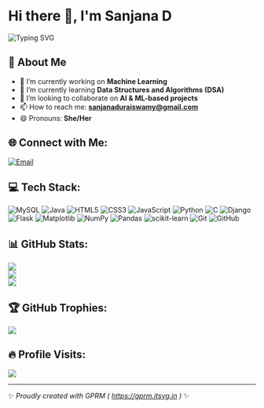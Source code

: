 # Hi there 👋, I'm Sanjana D

![Typing SVG](https://readme-typing-svg.herokuapp.com?font=Fira+Code&weight=600&size=24&pause=1000&color=36BCF7&center=true&vCenter=true&width=500&lines=Hi+there+👋,+I'm+Sanjana!;Welcome+to+my+GitHub+Profile!)

## 🚀 About Me
- 🔭 I’m currently working on **Machine Learning**  
- 🌱 I’m currently learning **Data Structures and Algorithms (DSA)**  
- 👯 I’m looking to collaborate on **AI & ML-based projects**  
- 📫 How to reach me: **sanjanaduraiswamy@gmail.com**  
- 😄 Pronouns: **She/Her**  

## 🌐 Connect with Me:
[![Email](https://img.shields.io/badge/Email-D14836?logo=gmail&logoColor=white&style=for-the-badge)](mailto:sanjanaduraiswamy@gmail.com)

## 💻 Tech Stack:
![MySQL](https://img.shields.io/badge/mysql-4479A1.svg?style=for-the-badge&logo=mysql&logoColor=white)
![Java](https://img.shields.io/badge/java-%23ED8B00.svg?style=for-the-badge&logo=openjdk&logoColor=white)
![HTML5](https://img.shields.io/badge/html5-%23E34F26.svg?style=for-the-badge&logo=html5&logoColor=white)
![CSS3](https://img.shields.io/badge/css3-%231572B6.svg?style=for-the-badge&logo=css3&logoColor=white)
![JavaScript](https://img.shields.io/badge/javascript-%23323330.svg?style=for-the-badge&logo=javascript&logoColor=%23F7DF1E)
![Python](https://img.shields.io/badge/python-3670A0?style=for-the-badge&logo=python&logoColor=ffdd54)
![C](https://img.shields.io/badge/c-%2300599C.svg?style=for-the-badge&logo=c&logoColor=white)
![Django](https://img.shields.io/badge/django-%23092E20.svg?style=for-the-badge&logo=django&logoColor=white)
![Flask](https://img.shields.io/badge/flask-%23000.svg?style=for-the-badge&logo=flask&logoColor=white)
![Matplotlib](https://img.shields.io/badge/Matplotlib-%23ffffff.svg?style=for-the-badge&logo=Matplotlib&logoColor=black)
![NumPy](https://img.shields.io/badge/numpy-%23013243.svg?style=for-the-badge&logo=numpy&logoColor=white)
![Pandas](https://img.shields.io/badge/pandas-%23150458.svg?style=for-the-badge&logo=pandas&logoColor=white)
![scikit-learn](https://img.shields.io/badge/scikit--learn-%23F7931E.svg?style=for-the-badge&logo=scikit-learn&logoColor=white)
![Git](https://img.shields.io/badge/git-%23F05033.svg?style=for-the-badge&logo=git&logoColor=white)
![GitHub](https://img.shields.io/badge/github-%23121011.svg?style=for-the-badge&logo=github&logoColor=white)

## 📊 GitHub Stats:
![](https://github-readme-stats.vercel.app/api?username=SanjanaDuraiswamy&theme=dark&hide_border=false&include_all_commits=false&count_private=false)<br/>
![](https://github-readme-streak-stats.herokuapp.com/?user=SanjanaDuraiswamy&theme=dark&hide_border=false)<br/>
![](https://github-readme-stats.vercel.app/api/top-langs/?username=SanjanaDuraiswamy&theme=dark&hide_border=false&include_all_commits=false&count_private=false&layout=compact)

## 🏆 GitHub Trophies:
![](https://github-profile-trophy.vercel.app/?username=SanjanaDuraiswamy&theme=radical&no-frame=false&no-bg=true&margin-w=4)

## 🔥 Profile Visits:
[![](https://visitcount.itsvg.in/api?id=SanjanaDuraiswamy&label=Profile%20Views&color=6&icon=5&pretty=false)](https://visitcount.itsvg.in)

---
✨ *Proudly created with GPRM ( https://gprm.itsvg.in )* ✨

